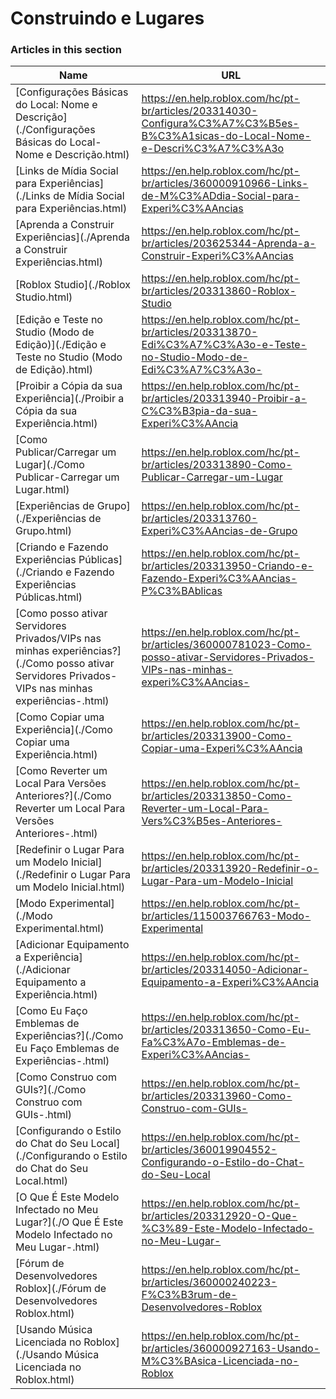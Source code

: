 # Construindo e Lugares  
### Articles in this section
Name|URL
-|-
[Configurações Básicas do Local: Nome e Descrição](./Configurações Básicas do Local- Nome e Descrição.html) |https://en.help.roblox.com/hc/pt-br/articles/203314030-Configura%C3%A7%C3%B5es-B%C3%A1sicas-do-Local-Nome-e-Descri%C3%A7%C3%A3o
[Links de Mídia Social para Experiências](./Links de Mídia Social para Experiências.html) |https://en.help.roblox.com/hc/pt-br/articles/360000910966-Links-de-M%C3%ADdia-Social-para-Experi%C3%AAncias
[Aprenda a Construir Experiências](./Aprenda a Construir Experiências.html) |https://en.help.roblox.com/hc/pt-br/articles/203625344-Aprenda-a-Construir-Experi%C3%AAncias
[Roblox Studio](./Roblox Studio.html) |https://en.help.roblox.com/hc/pt-br/articles/203313860-Roblox-Studio
[Edição e Teste no Studio (Modo de Edição)](./Edição e Teste no Studio (Modo de Edição).html) |https://en.help.roblox.com/hc/pt-br/articles/203313870-Edi%C3%A7%C3%A3o-e-Teste-no-Studio-Modo-de-Edi%C3%A7%C3%A3o-
[Proibir a Cópia da sua Experiência](./Proibir a Cópia da sua Experiência.html) |https://en.help.roblox.com/hc/pt-br/articles/203313940-Proibir-a-C%C3%B3pia-da-sua-Experi%C3%AAncia
[Como Publicar/Carregar um Lugar](./Como Publicar-Carregar um Lugar.html) |https://en.help.roblox.com/hc/pt-br/articles/203313890-Como-Publicar-Carregar-um-Lugar
[Experiências de Grupo](./Experiências de Grupo.html) |https://en.help.roblox.com/hc/pt-br/articles/203313760-Experi%C3%AAncias-de-Grupo
[Criando e Fazendo Experiências Públicas](./Criando e Fazendo Experiências Públicas.html) |https://en.help.roblox.com/hc/pt-br/articles/203313950-Criando-e-Fazendo-Experi%C3%AAncias-P%C3%BAblicas
[Como posso ativar Servidores Privados/VIPs nas minhas experiências?](./Como posso ativar Servidores Privados-VIPs nas minhas experiências-.html) |https://en.help.roblox.com/hc/pt-br/articles/360000781023-Como-posso-ativar-Servidores-Privados-VIPs-nas-minhas-experi%C3%AAncias-
[Como Copiar uma Experiência](./Como Copiar uma Experiência.html) |https://en.help.roblox.com/hc/pt-br/articles/203313900-Como-Copiar-uma-Experi%C3%AAncia
[Como Reverter um Local Para Versões Anteriores?](./Como Reverter um Local Para Versões Anteriores-.html) |https://en.help.roblox.com/hc/pt-br/articles/203313850-Como-Reverter-um-Local-Para-Vers%C3%B5es-Anteriores-
[Redefinir o Lugar Para um Modelo Inicial](./Redefinir o Lugar Para um Modelo Inicial.html) |https://en.help.roblox.com/hc/pt-br/articles/203313920-Redefinir-o-Lugar-Para-um-Modelo-Inicial
[Modo Experimental](./Modo Experimental.html) |https://en.help.roblox.com/hc/pt-br/articles/115003766763-Modo-Experimental
[Adicionar Equipamento a Experiência](./Adicionar Equipamento a Experiência.html) |https://en.help.roblox.com/hc/pt-br/articles/203314050-Adicionar-Equipamento-a-Experi%C3%AAncia
[Como Eu Faço Emblemas de Experiências?](./Como Eu Faço Emblemas de Experiências-.html) |https://en.help.roblox.com/hc/pt-br/articles/203313650-Como-Eu-Fa%C3%A7o-Emblemas-de-Experi%C3%AAncias-
[Como Construo com GUIs?](./Como Construo com GUIs-.html) |https://en.help.roblox.com/hc/pt-br/articles/203313960-Como-Construo-com-GUIs-
[Configurando o Estilo do Chat do Seu Local](./Configurando o Estilo do Chat do Seu Local.html) |https://en.help.roblox.com/hc/pt-br/articles/360019904552-Configurando-o-Estilo-do-Chat-do-Seu-Local
[O Que É Este Modelo Infectado no Meu Lugar?](./O Que É Este Modelo Infectado no Meu Lugar-.html) |https://en.help.roblox.com/hc/pt-br/articles/203312920-O-Que-%C3%89-Este-Modelo-Infectado-no-Meu-Lugar-
[Fórum de Desenvolvedores Roblox](./Fórum de Desenvolvedores Roblox.html) |https://en.help.roblox.com/hc/pt-br/articles/360000240223-F%C3%B3rum-de-Desenvolvedores-Roblox
[Usando Música Licenciada no Roblox](./Usando Música Licenciada no Roblox.html) |https://en.help.roblox.com/hc/pt-br/articles/360000927163-Usando-M%C3%BAsica-Licenciada-no-Roblox